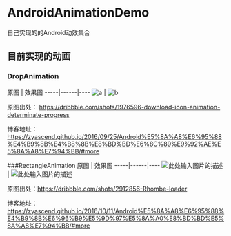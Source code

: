 # AndroidAnimationDemo
自己实现的的Android动效集合


## 目前实现的动画

### DropAnimation
原图 | 效果图 
-----|------|----
![a][1]     | ![b][2]

原图出处： https://dribbble.com/shots/1976596-download-icon-animation-determinate-progress  

博客地址：https://zyascend.github.io/2016/09/25/Android%E5%8A%A8%E6%95%88%E4%B9%8B%E4%B8%8B%E8%BD%BD%E6%8C%89%E9%92%AE%E5%8A%A8%E7%94%BB/#more

###RectangleAnimation
原图 | 效果图 
-----|------|----
![此处输入图片的描述][3]    | ![此处输入图片的描述][4]

原图出处：https://dribbble.com/shots/2912856-Rhombe-loader  

博客地址：https://zyascend.github.io/2016/10/11/Android%E5%8A%A8%E6%95%88%E4%B9%8B%E6%96%B9%E5%9D%97%E5%8A%A0%E8%BD%BD%E5%8A%A8%E7%94%BB/#more



  [1]: https://d13yacurqjgara.cloudfront.net/users/2726/screenshots/1976596/download3_dribbble.gif
  [2]: http://ww2.sinaimg.cn/mw690/85a30f1djw1f862ydz6h0g20ac0hs45a.gif
  [3]: https://d13yacurqjgara.cloudfront.net/users/563824/screenshots/2912856/fluid-5.gif
  [4]: http://i1.piimg.com/4851/c07946dfac079057.gif
